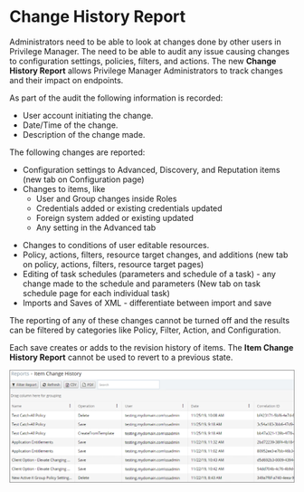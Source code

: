 [title]: # (Change History)
[tags]: # ( )
[priority]: # (7001)
# Change History Report

Administrators need to be able to look at changes done by other users in Privilege Manager. The need to be able to audit any issue causing changes to configuration settings, policies, filters, and actions. The new __Change History Report__ allows Privilege Manager Administrators to track changes and their impact on endpoints.

As part of the audit the following information is recorded:

* User account initiating the change.
* Date/Time of the change.
* Description of the change made.

The following changes are reported:

* Configuration settings to Advanced, Discovery, and Reputation items (new tab on Configuration page)
* Changes to items, like
  * User and Group changes inside Roles
  * Credentials added or existing credentials updated
  * Foreign system added or existing updated
  * Any setting in the Advanced tab
<!--  * Authentication provider changed -->
  * Changes to conditions of user editable resources.
* Policy, actions, filters, resource target changes, and additions (new tab on policy, actions, filters, resource target pages)
* Editing of task schedules (parameters and schedule of a task) - any change made to the schedule and parameters (New tab on task schedule page for each individual task)
* Imports and Saves of XML - differentiate between import and save

The reporting of any of these changes cannot be turned off and the results can be filtered by categories like Policy, Filter, Action, and Configuration.

Each save creates or adds to the revision history of items. The __Item Change History Report__ cannot be used to revert to a previous state.

![Item Change History Report](../ui/config/history/images/config-history/change-item-report.png)
